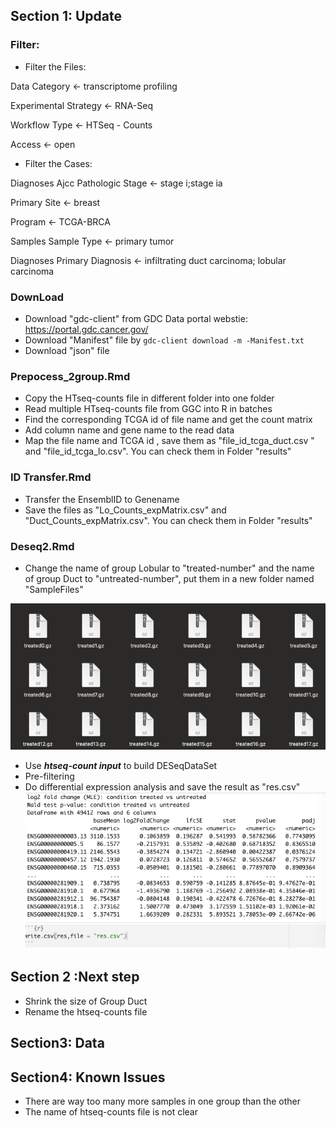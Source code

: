 ## Section 1: Update

### Filter:

- Filter the Files:

Data Category <- transcriptome profiling

Experimental Strategy <- RNA-Seq

Workflow Type <- HTSeq - Counts

Access <- open

- Filter the Cases:

Diagnoses Ajcc Pathologic Stage <- stage i;stage ia

Primary Site <- breast

Program <- TCGA-BRCA

Samples Sample Type <- primary tumor

Diagnoses Primary Diagnosis <- infiltrating duct carcinoma; lobular carcinoma

### DownLoad

- Download "gdc-client" from GDC Data portal webstie: https://portal.gdc.cancer.gov/ 
- Download "Manifest" file by `gdc-client download -m -Manifest.txt`
- Download "json" file


### Prepocess_2group.Rmd

- Copy the HTseq-counts file in different folder into one folder
- Read multiple HTseq-counts file from GGC into R in batches
- Find the corresponding TCGA id of file name and get the count matrix
- Add column name and gene name to the read data
- Map the file name and TCGA id , save them as "file_id_tcga_duct.csv " and "file_id_tcga_lo.csv". You can check them in Folder "results"
 

### ID Transfer.Rmd

- Transfer the EnsemblID to Genename
- Save the files as "Lo_Counts_expMatrix.csv" and "Duct_Counts_expMatrix.csv". You can check them in Folder "results"

### Deseq2.Rmd

- Change the name of group Lobular to "treated-number" and the name of group Duct to "untreated-number", put them in a new folder named "SampleFiles"

![](https://github.com/Margery0011/510_Final_Project/blob/main/images/github1.png?raw=true)

- Use ***htseq-count input*** to build DESeqDataSet
- Pre-filtering 
- Do differential expression analysis and save the result as "res.csv"
![](https://github.com/Margery0011/510_Final_Project/blob/main/images/github3.png)

## Section 2 :Next step

- Shrink the size of Group Duct
- Rename the htseq-counts file


## Section3: Data

## Section4: Known Issues

- There are way too many more samples in one group than the other
- The name of htseq-counts file is not clear
